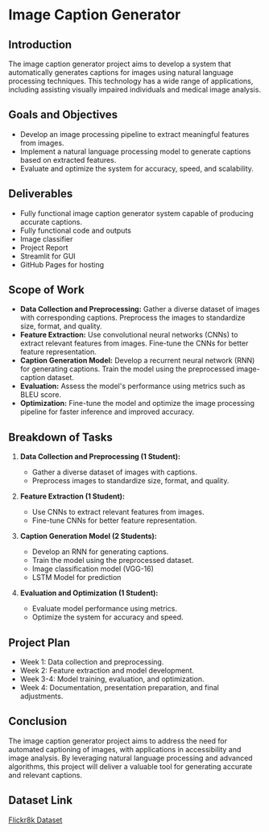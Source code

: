 # Image Caption Generator

## Introduction
The image caption generator project aims to develop a system that automatically generates captions for images using natural language processing techniques. This technology has a wide range of applications, including assisting visually impaired individuals and medical image analysis.

## Goals and Objectives
- Develop an image processing pipeline to extract meaningful features from images.
- Implement a natural language processing model to generate captions based on extracted features.
- Evaluate and optimize the system for accuracy, speed, and scalability.

## Deliverables
- Fully functional image caption generator system capable of producing accurate captions.
- Fully functional code and outputs
- Image classifier
- Project Report
- Streamlit for GUI
- GitHub Pages for hosting

## Scope of Work
- **Data Collection and Preprocessing:** Gather a diverse dataset of images with corresponding captions. Preprocess the images to standardize size, format, and quality.
- **Feature Extraction:** Use convolutional neural networks (CNNs) to extract relevant features from images. Fine-tune the CNNs for better feature representation.
- **Caption Generation Model:** Develop a recurrent neural network (RNN) for generating captions. Train the model using the preprocessed image-caption dataset.
- **Evaluation:** Assess the model's performance using metrics such as BLEU score.
- **Optimization:** Fine-tune the model and optimize the image processing pipeline for faster inference and improved accuracy.

## Breakdown of Tasks
1. **Data Collection and Preprocessing (1 Student):**
   - Gather a diverse dataset of images with captions.
   - Preprocess images to standardize size, format, and quality.
   
2. **Feature Extraction (1 Student):**
   - Use CNNs to extract relevant features from images.
   - Fine-tune CNNs for better feature representation.
   
3. **Caption Generation Model (2 Students):**
   - Develop an RNN for generating captions.
   - Train the model using the preprocessed dataset.
   - Image classification model (VGG-16)
   - LSTM Model for prediction
   
4. **Evaluation and Optimization (1 Student):**
   - Evaluate model performance using metrics.
   - Optimize the system for accuracy and speed.

## Project Plan
- Week 1: Data collection and preprocessing.
- Week 2: Feature extraction and model development.
- Week 3-4: Model training, evaluation, and optimization.
- Week 4: Documentation, presentation preparation, and final adjustments.

## Conclusion
The image caption generator project aims to address the need for automated captioning of images, with applications in accessibility and image analysis. By leveraging natural language processing and advanced algorithms, this project will deliver a valuable tool for generating accurate and relevant captions.

## Dataset Link
[Flickr8k Dataset](https://www.kaggle.com/datasets/adityajn105/flickr8k?select=captions.txt)
